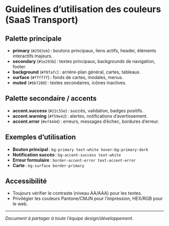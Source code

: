 # Guidelines d’utilisation des couleurs (SaaS Transport)

## Palette principale
- **primary** (`#2563eb`) : boutons principaux, liens actifs, header, éléments interactifs majeurs.
- **secondary** (`#1e293b`) : textes principaux, backgrounds de navigation, footer.
- **background** (`#f8fafc`) : arrière-plan général, cartes, tableaux.
- **surface** (`#ffffff`) : fonds de cartes, modales, menus.
- **muted** (`#6b7280`) : textes secondaires, icônes inactives.

## Palette secondaire / accents
- **accent.success** (`#22c55e`) : succès, validation, badges positifs.
- **accent.warning** (`#f59e42`) : alertes, notifications d’avertissement.
- **accent.error** (`#ef4444`) : erreurs, messages d’échec, bordures d’erreur.

## Exemples d’utilisation
- **Bouton principal** : `bg-primary text-white hover:bg-primary-dark`
- **Notification succès** : `bg-accent-success text-white`
- **Erreur formulaire** : `border-accent-error text-accent-error`
- **Carte** : `bg-surface border-primary`

## Accessibilité
- Toujours vérifier le contraste (niveau AA/AAA) pour les textes.
- Privilégier les couleurs Pantone/CMJN pour l’impression, HEX/RGB pour le web.

---

*Document à partager à toute l’équipe design/développement.*
